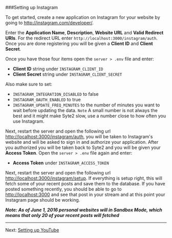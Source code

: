 ###Setting up Instagram

To get started, create a new application on Instagram for your website by going to <http://instagram.com/developer/>.

Enter the **Application Name**, **Description**, **Website URL** and **Valid Redirect URIs**. For the redirect URL enter `http://localhost:3000/instagram/auth`. Once you are done registering you will be given a **Client ID** and **Client Secret**.

Once you have those four items open the `server > .env` file and enter:

* **Client ID** string under `INSTAGRAM_CLIENT_ID`
* **Client Secret** string under `INSTAGRAM_CLIENT_SECRET`

Also make sure to set:

* `INSTAGRAM_INTEGRATION_DISABLED` to false
* `INSTAGRAM_OAUTH_ENABLED` to true
* `INSTAGRAM_UPDATE_FREQ_MINUTES` to the number of minutes you want to wait before updating the data. `Note` A small number is not always the best and it might make Syte2 slow, use a number close to how often you use Instagram.

Next, restart the server and open the following url <http://localhost:3000/instagram/auth>, you will be taken to Instagram's website and will be asked to sign in and authorize your application. After you authorized you will be taken back to Syte2 and you will be given your **Access Token**. Open the `server > .env` file again and enter:

* **Access Token** under `INSTAGRAM_ACCESS_TOKEN`

Next, restart the server and open the following url <http://localhost:3000/instagram/setup>. If everything is setup right, this will fetch some of your recent posts and save them to the database. If you have posted something recently, you should be able to go to <http://localhost:3000> and see that post in your stream and at this point your Instagram page should be working.

***Note: As of June 1, 2016 personal websites will in Sandbox Mode, which means that only 20 of your recent posts will fetched***

---

Next: [Setting up YouTube](youtube.md)

